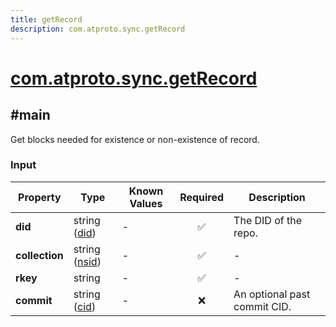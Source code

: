```yaml
---
title: getRecord
description: com.atproto.sync.getRecord
---
```


# [com.atproto.sync.getRecord](https://github.com/myConsciousness/atproto.dart/blob/main/lexicons/com/atproto/sync/getRecord.json)

## #main

Get blocks needed for existence or non-existence of record.

### Input

| Property | Type | Known Values | Required | Description |
| --- | --- | --- | :---: | --- |
| **did** | string ([did](https://atproto.com/specs/did)) | - | ✅ | The DID of the repo. |
| **collection** | string ([nsid](https://atproto.com/specs/nsid)) | - | ✅ | - |
| **rkey** | string | - | ✅ | - |
| **commit** | string ([cid](https://atproto.com/specs/repository#cid-formats)) | - | ❌ | An optional past commit CID. |
